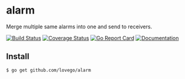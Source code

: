 # alarm
Merge multiple same alarms into one and send to receivers. 

[![Build Status](https://github.com/lovego/alarm/actions/workflows/go.yml/badge.svg)](https://github.com/lovego/alarm/actions/workflows/go.yml)
[![Coverage Status](https://coveralls.io/repos/github/lovego/alarm/badge.svg?branch=master)](https://coveralls.io/github/lovego/alarm)
[![Go Report Card](https://goreportcard.com/badge/github.com/lovego/alarm)](https://goreportcard.com/report/github.com/lovego/alarm)
[![Documentation](https://pkg.go.dev/badge/github.com/lovego/alarm)](https://pkg.go.dev/github.com/lovego/alarm@v0.0.2)

## Install
`$ go get github.com/lovego/alarm`

